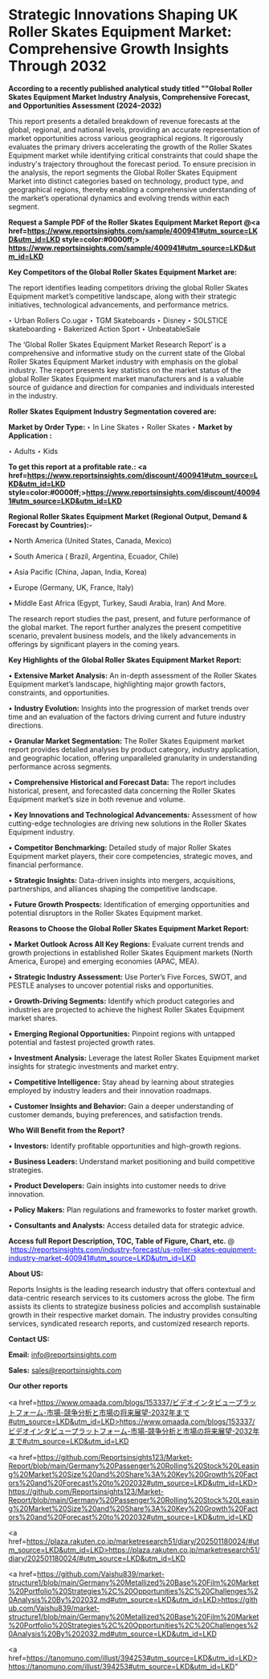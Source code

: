 # Strategic Innovations Shaping UK Roller Skates Equipment Market: Comprehensive Growth Insights Through 2032

<strong>According to a recently published analytical study titled ""Global Roller Skates Equipment Market Industry Analysis, Comprehensive Forecast, and Opportunities Assessment (2024–2032)</strong>

This report presents a detailed breakdown of revenue forecasts at the global, regional, and national levels, providing an accurate representation of market opportunities across various geographical regions. It rigorously evaluates the primary drivers accelerating the growth of the Roller Skates Equipment market while identifying critical constraints that could shape the industry's trajectory throughout the forecast period. To ensure precision in the analysis, the report segments the Global Roller Skates Equipment Market into distinct categories based on technology, product type, and geographical regions, thereby enabling a comprehensive understanding of the market’s operational dynamics and evolving trends within each segment.

<strong>Request a Sample PDF of the Roller Skates Equipment Market Report </strong><strong>@<a href=https://www.reportsinsights.com/sample/400941#utm_source=LKD&utm_id=LKD style=color:#0000ff;> https://www.reportsinsights.com/sample/400941#utm_source=LKD&utm_id=LKD</a></strong></font>

<strong>Key Competitors of the Global Roller Skates Equipment Market are:</strong>

The report identifies leading competitors driving the global Roller Skates Equipment market’s competitive landscape, along with their strategic initiatives, technological advancements, and performance metrics.

‣ Urban Rollers Co.ugar
‣ TGM Skateboards
‣ Disney
‣ SOLSTICE skateboarding
‣ Bakerized Action Sport
‣ UnbeatableSale

The ‘Global Roller Skates Equipment Market Research Report’ is a comprehensive and informative study on the current state of the Global Roller Skates Equipment Market industry with emphasis on the global industry. The report presents key statistics on the market status of the global Roller Skates Equipment market manufacturers and is a valuable source of guidance and direction for companies and individuals interested in the industry.

<strong>Roller Skates Equipment Industry Segmentation covered are:</strong>

<strong>Market by Order Type: </strong>
‣ In Line Skates
‣ Roller Skates
‣ 
<strong>Market by Application :</strong>

‣ Adults
‣ Kids

<strong>To get this report at a profitable rate.: <a href=https://www.reportsinsights.com/discount/400941#utm_source=LKD&utm_id=LKD style=color:#0000ff;>https://www.reportsinsights.com/discount/400941#utm_source=LKD&utm_id=LKD</a></strong></font>

<strong>Regional Roller Skates Equipment Market (Regional Output, Demand &amp; Forecast by Countries):-</strong>

• North America (United States, Canada, Mexico)

• South America ( Brazil, Argentina, Ecuador, Chile)

• Asia Pacific (China, Japan, India, Korea)

• Europe (Germany, UK, France, Italy)

• Middle East Africa (Egypt, Turkey, Saudi Arabia, Iran) And More.

The research report studies the past, present, and future performance of the global market. The report further analyzes the present competitive scenario, prevalent business models, and the likely advancements in offerings by significant players in the coming years.

<strong>Key Highlights of the Global Roller Skates Equipment Market Report:</strong>

• <strong>Extensive Market Analysis:</strong> An in-depth assessment of the Roller Skates Equipment market’s landscape, highlighting major growth factors, constraints, and opportunities.

• <strong>Industry Evolution:</strong> Insights into the progression of market trends over time and an evaluation of the factors driving current and future industry directions.

• <strong>Granular Market Segmentation:</strong> The Roller Skates Equipment market report provides detailed analyses by product category, industry application, and geographic location, offering unparalleled granularity in understanding performance across segments.

• <strong>Comprehensive Historical and Forecast Data:</strong> The report includes historical, present, and forecasted data concerning the Roller Skates Equipment market’s size in both revenue and volume.

• <strong>Key Innovations and Technological Advancements:</strong> Assessment of how cutting-edge technologies are driving new solutions in the Roller Skates Equipment industry.

• <strong>Competitor Benchmarking:</strong> Detailed study of major Roller Skates Equipment market players, their core competencies, strategic moves, and financial performance.

• <strong>Strategic Insights:</strong> Data-driven insights into mergers, acquisitions, partnerships, and alliances shaping the competitive landscape.

• <strong>Future Growth Prospects:</strong> Identification of emerging opportunities and potential disruptors in the Roller Skates Equipment market.

<strong>Reasons to Choose the Global Roller Skates Equipment Market Report:</strong>

• <strong>Market Outlook Across All Key Regions:</strong> Evaluate current trends and growth projections in established Roller Skates Equipment markets (North America, Europe) and emerging economies (APAC, MEA).

• <strong>Strategic Industry Assessment:</strong> Use Porter’s Five Forces, SWOT, and PESTLE analyses to uncover potential risks and opportunities.

• <strong>Growth-Driving Segments:</strong> Identify which product categories and industries are projected to achieve the highest Roller Skates Equipment market shares.

• <strong>Emerging Regional Opportunities:</strong> Pinpoint regions with untapped potential and fastest projected growth rates.

• <strong>Investment Analysis:</strong> Leverage the latest Roller Skates Equipment market insights for strategic investments and market entry.

• <strong>Competitive Intelligence:</strong> Stay ahead by learning about strategies employed by industry leaders and their innovation roadmaps.

• <strong>Customer Insights and Behavior:</strong> Gain a deeper understanding of customer demands, buying preferences, and satisfaction trends.

<strong>Who Will Benefit from the Report?</strong>

• <strong>Investors:</strong> Identify profitable opportunities and high-growth regions.

• <strong>Business Leaders:</strong> Understand market positioning and build competitive strategies.

• <strong>Product Developers:</strong> Gain insights into customer needs to drive innovation.

• <strong>Policy Makers:</strong> Plan regulations and frameworks to foster market growth.

• <strong>Consultants and Analysts:</strong> Access detailed data for strategic advice.
</ul>
<strong>Access full Report Description, TOC, Table of Figure, Chart, etc. </strong>@  <a href=https://reportsinsights.com/industry-forecast/us-roller-skates-equipment-industry-market-400941#utm_source=LKD&utm_id=LKD style=color:#0000ff;>https://reportsinsights.com/industry-forecast/us-roller-skates-equipment-industry-market-400941#utm_source=LKD&utm_id=LKD</a></font>

<strong><strong>About US</strong>:</strong>

Reports Insights is the leading research industry that offers contextual and data-centric research services to its customers across the globe. The firm assists its clients to strategize business policies and accomplish sustainable growth in their respective market domain. The industry provides consulting services, syndicated research reports, and customized research reports.

<strong>Contact US:</strong>

<p class=""""><b>Email:</b> <a href=mailto:info@reportsinsights.com>info@reportsinsights.com</a></p>
<p class=""""><b>Sales:</b> <a href=mailto:sales@reportsinsights.com>sales@reportsinsights.com</a></p>

<strong>Our other reports</strong>

<a href=https://www.omaada.com/blogs/153337/ビデオインタビュープラットフォーム-市場-競争分析と市場の将来展望-2032年まで#utm_source=LKD&utm_id=LKD>https://www.omaada.com/blogs/153337/ビデオインタビュープラットフォーム-市場-競争分析と市場の将来展望-2032年まで#utm_source=LKD&utm_id=LKD</a>

<a href=https://github.com/Reportsinsights123/Market-Report/blob/main/Germany%20Passenger%20Rolling%20Stock%20Leasing%20Market%20Size%20and%20Share%3A%20Key%20Growth%20Factors%20and%20Forecast%20to%202032#utm_source=LKD&utm_id=LKD>https://github.com/Reportsinsights123/Market-Report/blob/main/Germany%20Passenger%20Rolling%20Stock%20Leasing%20Market%20Size%20and%20Share%3A%20Key%20Growth%20Factors%20and%20Forecast%20to%202032#utm_source=LKD&utm_id=LKD</a>

<a href=https://plaza.rakuten.co.jp/marketresearch51/diary/202501180024/#utm_source=LKD&utm_id=LKD>https://plaza.rakuten.co.jp/marketresearch51/diary/202501180024/#utm_source=LKD&utm_id=LKD</a>

<a href=https://github.com/Vaishu839/market-structure1/blob/main/Germany%20Metallized%20Base%20Film%20Market%20Portfolio%20Strategies%2C%20Opportunities%2C%20Challenges%20Analysis%20By%202032.md#utm_source=LKD&utm_id=LKD>https://github.com/Vaishu839/market-structure1/blob/main/Germany%20Metallized%20Base%20Film%20Market%20Portfolio%20Strategies%2C%20Opportunities%2C%20Challenges%20Analysis%20By%202032.md#utm_source=LKD&utm_id=LKD</a>

<a href=https://tanomuno.com/illust/394253#utm_source=LKD&utm_id=LKD>https://tanomuno.com/illust/394253#utm_source=LKD&utm_id=LKD</a>"
